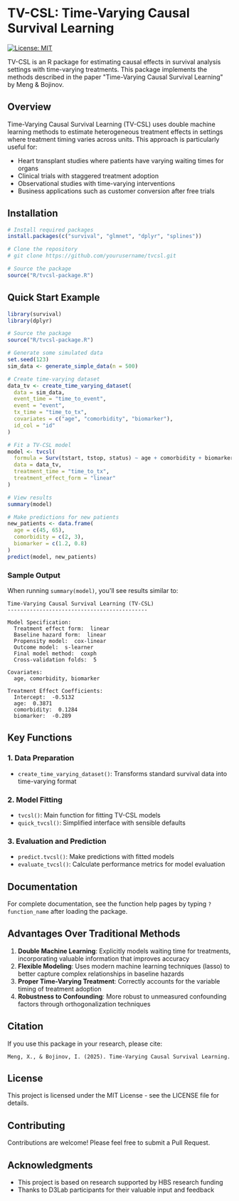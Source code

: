 # TV-CSL: Time-Varying Causal Survival Learning
[![License: MIT](https://img.shields.io/badge/License-MIT-yellow.svg)](https://opensource.org/licenses/MIT)

TV-CSL is an R package for estimating causal effects in survival analysis settings with time-varying treatments. This package implements the methods described in the paper "Time-Varying Causal Survival Learning" by Meng & Bojinov.

## Overview

Time-Varying Causal Survival Learning (TV-CSL) uses double machine learning methods to estimate heterogeneous treatment effects in settings where treatment timing varies across units. This approach is particularly useful for:

- Heart transplant studies where patients have varying waiting times for organs
- Clinical trials with staggered treatment adoption
- Observational studies with time-varying interventions
- Business applications such as customer conversion after free trials

## Installation

```r
# Install required packages
install.packages(c("survival", "glmnet", "dplyr", "splines"))

# Clone the repository
# git clone https://github.com/yourusername/tvcsl.git

# Source the package
source("R/tvcsl-package.R")
```

## Quick Start Example

```r
library(survival)
library(dplyr)

# Source the package
source("R/tvcsl-package.R")

# Generate some simulated data
set.seed(123)
sim_data <- generate_simple_data(n = 500)

# Create time-varying dataset
data_tv <- create_time_varying_dataset(
  data = sim_data,
  event_time = "time_to_event",
  event = "event",
  tx_time = "time_to_tx",
  covariates = c("age", "comorbidity", "biomarker"),
  id_col = "id"
)

# Fit a TV-CSL model
model <- tvcsl(
  formula = Surv(tstart, tstop, status) ~ age + comorbidity + biomarker,
  data = data_tv,
  treatment_time = "time_to_tx",
  treatment_effect_form = "linear"
)

# View results
summary(model)

# Make predictions for new patients
new_patients <- data.frame(
  age = c(45, 65),
  comorbidity = c(2, 3),
  biomarker = c(1.2, 0.8)
)
predict(model, new_patients)
```

### Sample Output

When running `summary(model)`, you'll see results similar to:

```
Time-Varying Causal Survival Learning (TV-CSL)
--------------------------------------------

Model Specification:
  Treatment effect form:  linear 
  Baseline hazard form:  linear 
  Propensity model:  cox-linear 
  Outcome model:  s-learner 
  Final model method:  coxph 
  Cross-validation folds:  5 

Covariates:
  age, comorbidity, biomarker 

Treatment Effect Coefficients:
  Intercept:  -0.5132 
  age:  0.3871 
  comorbidity:  0.1284 
  biomarker:  -0.289 
```

## Key Functions

### 1. Data Preparation
- `create_time_varying_dataset()`: Transforms standard survival data into time-varying format

### 2. Model Fitting
- `tvcsl()`: Main function for fitting TV-CSL models
- `quick_tvcsl()`: Simplified interface with sensible defaults

### 3. Evaluation and Prediction
- `predict.tvcsl()`: Make predictions with fitted models
- `evaluate_tvcsl()`: Calculate performance metrics for model evaluation

## Documentation

For complete documentation, see the function help pages by typing `?function_name` after loading the package.

## Advantages Over Traditional Methods

1. **Double Machine Learning**: Explicitly models waiting time for treatments, incorporating valuable information that improves accuracy
2. **Flexible Modeling**: Uses modern machine learning techniques (lasso) to better capture complex relationships in baseline hazards
3. **Proper Time-Varying Treatment**: Correctly accounts for the variable timing of treatment adoption
4. **Robustness to Confounding**: More robust to unmeasured confounding factors through orthogonalization techniques

## Citation

If you use this package in your research, please cite:

```
Meng, X., & Bojinov, I. (2025). Time-Varying Causal Survival Learning.
```

## License

This project is licensed under the MIT License - see the LICENSE file for details.

## Contributing

Contributions are welcome! Please feel free to submit a Pull Request.

## Acknowledgments

* This project is based on research supported by HBS research funding
* Thanks to D3Lab participants for their valuable input and feedback
